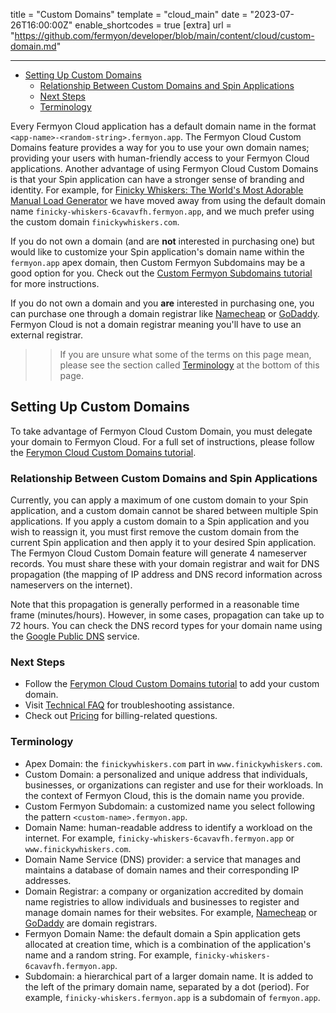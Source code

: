 title = "Custom Domains"
template = "cloud_main"
date = "2023-07-26T16:00:00Z"
enable_shortcodes = true
[extra]
url = "https://github.com/fermyon/developer/blob/main/content/cloud/custom-domain.md"

---
- [Setting Up Custom Domains](#setting-up-custom-domains)
  - [Relationship Between Custom Domains and Spin Applications](#relationship-between-custom-domains-and-spin-applications)
  - [Next Steps](#next-steps)
  - [Terminology](#terminology)

Every Fermyon Cloud application has a default domain name in the format `<app-name>-<random-string>.fermyon.app`. The Fermyon Cloud Custom Domains feature provides a way for you to use your own domain names; providing your users with human-friendly access to your Fermyon Cloud applications. Another advantage of using Fermyon Cloud Custom Domains is that your Spin application can have a stronger sense of branding and identity. For example, for [Finicky Whiskers: The World's Most Adorable Manual Load Generator](https://www.fermyon.com/blog/finicky-whiskers-part-1-intro) we have moved away from using the default domain name `finicky-whiskers-6cavavfh.fermyon.app`, and we much prefer using the custom domain `finickywhiskers.com`. 

If you do not own a domain (and are **not** interested in purchasing one) but would like to customize your Spin application's domain name within the `fermyon.app` apex domain, then Custom Fermyon Subdomains may be a good option for you. Check out the [Custom Fermyon Subdomains tutorial](./custom-fermyon-subdomain.md) for more instructions. 

If you do not own a domain and you **are** interested in purchasing one, you can purchase one through a domain registrar like [Namecheap](https://www.namecheap.com/) or [GoDaddy](https://www.godaddy.com/). Fermyon Cloud is not a domain registrar meaning you'll have to use an external registrar.

>> If you are unsure what some of the terms on this page mean, please see the section called [Terminology](#terminology) at the bottom of this page.

## Setting Up Custom Domains

To take advantage of Fermyon Cloud Custom Domain, you must delegate your domain to Fermyon Cloud. For a full set of instructions, please follow the [Ferymon Cloud Custom Domains tutorial](./custom-domains-tutorial.md). 

### Relationship Between Custom Domains and Spin Applications

Currently, you can apply a maximum of one custom domain to your Spin application, and a custom domain cannot be shared between multiple Spin applications. If you apply a custom domain to a Spin application and you wish to reassign it, you must first remove the custom domain from the current Spin application and then apply it to your desired Spin application. The Fermyon Cloud Custom Domain feature will generate 4 nameserver records. You must share these with your domain registrar and wait for DNS propagation (the mapping of IP address and DNS record information across nameservers on the internet).

Note that this propagation is generally performed in a reasonable time frame (minutes/hours). However, in some cases, propagation can take up to 72 hours. You can check the DNS record types for your domain name using the [Google Public DNS](https://dns.google/) service.

### Next Steps

* Follow the [Ferymon Cloud Custom Domains tutorial](./custom-domains-tutorial.md) to add your custom domain.
* Visit [Technical FAQ](./faq.md) for troubleshooting assistance.
* Check out [Pricing](./pricing-and-billing.md) for billing-related questions.

### Terminology

* Apex Domain: the `finickywhiskers.com` part in `www.finickywhiskers.com`.
* Custom Domain: a personalized and unique address that individuals, businesses, or organizations can register and use for their workloads. In the context of Fermyon Cloud, this is the domain name you provide. 
* Custom Fermyon Subdomain: a customized name you select following the pattern  `<custom-name>.fermyon.app`. 
* Domain Name: human-readable address to identify a workload on the internet. For example, `finicky-whiskers-6cavavfh.fermyon.app` or `www.finickywhiskers.com`.
* Domain Name Service (DNS) provider: a service that manages and maintains a database of domain names and their corresponding IP addresses. 
* Domain Registrar: a company or organization accredited by domain name registries to allow individuals and businesses to register and manage domain names for their websites. For example, [Namecheap](https://www.namecheap.com/) or [GoDaddy](https://www.godaddy.com/) are domain registrars. 
* Fermyon Domain Name: the default domain a Spin application gets allocated at creation time, which is a combination of the application's name and a random string. For example, `finicky-whiskers-6cavavfh.fermyon.app`.
* Subdomain: a hierarchical part of a larger domain name. It is added to the left of the primary domain name, separated by a dot (period). For example, `finicky-whiskers.fermyon.app` is a subdomain of `fermyon.app`.
